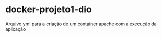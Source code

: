 # docker-projeto1-dio
Arquivo yml para a criação de um container apache com a execução da aplicação

